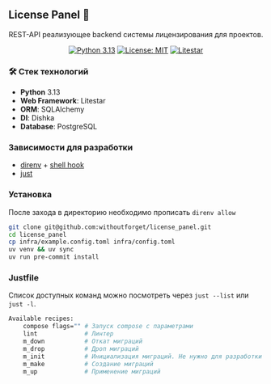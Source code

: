 ## License Panel 🚀

<p align="center">REST-API реализующее backend системы лицензирования для проектов. </p>

<div align="center">

[![Python 3.13](https://img.shields.io/badge/Python-3.13-blue.svg)](https://python.org)
[![License: MIT](https://img.shields.io/badge/License-MIT-yellow.svg)](https://opensource.org/licenses/MIT)
[![Litestar](https://img.shields.io/badge/Framework-Litestar-blueviolet.svg)](https://litestar.dev)

</div>

### 🛠 Стек технологий
- **Python** 3.13
- **Web Framework**: Litestar
- **ORM**: SQLAlchemy
- **DI**: Dishka
- **Database**: PostgreSQL
### Зависимости для разработки
- [direnv](https://direnv.net/) + [shell hook](https://direnv.net/docs/hook.html)
- [just](https://github.com/casey/just)

### Установка
После захода в директорию необходимо прописать `direnv allow`
```bash
git clone git@github.com:withoutforget/license_panel.git 
cd license_panel
cp infra/example.config.toml infra/config.toml
uv venv && uv sync
uv run pre-commit install
```
### Justfile
Список доступных команд можно посмотреть через `just --list`
или `just -l`.
```bash
Available recipes:
    compose flags="" # Запуск compose с параметрами
    lint             # Линтер
    m_down           # Откат миграций
    m_drop           # Дроп миграций
    m_init           # Инициализация миграций. Не нужно для разработки
    m_make           # Создание миграций
    m_up             # Применение миграций
```